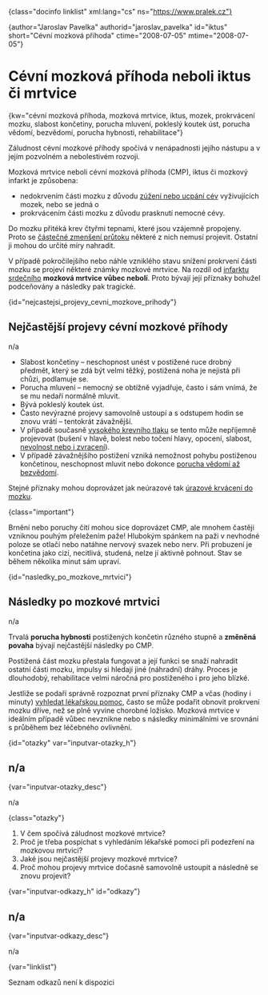 
{class="docinfo linklist" xml:lang="cs" ns="https://www.pralek.cz"}

{author="Jaroslav Pavelka" authorid="jaroslav_pavelka" id="iktus" short="Cévní mozková příhoda" ctime="2008-07-05" mtime="2008-07-05"}

# Cévní mozková příhoda neboli iktus či mrtvice

{kw="cévní mozková příhoda, mozková mrtvice, iktus, mozek, prokrvácení mozku, slabost končetiny, porucha mluvení, pokleslý koutek úst, porucha vědomí, bezvědomí, porucha hybnosti, rehabilitace"}

Záludnost cévní mozkové příhody spočívá v nenápadnosti jejího nástupu a v jejím pozvolném a nebolestivém rozvoji.

Mozková mrtvice neboli cévní mozková příhoda (CMP), iktus či mozkový infarkt je způsobena:

  * nedokrvením části mozku z důvodu [zúžení nebo ucpání cév][1] vyživujících mozek, nebo se jedná o
  * prokrvácením části mozku z důvodu prasknutí nemocné cévy.

Do mozku přitéká krev čtyřmi tepnami, které jsou vzájemně propojeny. Proto se [částečné zmenšení průtoku][2] některé z nich nemusí projevit. Ostatní ji mohou do určité míry nahradit.

V případě pokročilejšího nebo náhle vzniklého stavu snížení prokrvení části mozku se projeví některé známky mozkové mrtvice. Na rozdíl od [infarktu srdečního][3] **mozková mrtvice vůbec nebolí**. Proto bývají její příznaky bohužel podceňovány a následky pak tragické.

{id="nejcastejsi\_projevy\_cevni\_mozkove\_prihody"}

## Nejčastější projevy cévní mozkové příhody

n/a

  * Slabost končetiny – neschopnost unést v postižené ruce drobný předmět, který se zdá být velmi těžký, postižená noha je nejistá při chůzi, podlamuje se.
  * Porucha mluvení – nemocný se obtížně vyjadřuje, často i sám vnímá, že se mu nedaří normálně mluvit.
  * Bývá pokleslý koutek úst.
  * Často nevýrazné projevy samovolně ustoupí a s odstupem hodin se znovu vrátí – tentokrát závažnější.
  * V případě současně [vysokého krevního tlaku][4] se tento může nepříjemně projevovat (bušení v hlavě, bolest nebo točení hlavy, opocení, slabost, [nevolnost nebo i zvracení][5]).
  * V případě závažnějšího postižení vzniká nemožnost pohybu postiženou končetinou, neschopnost mluvit nebo dokonce [porucha vědomí až bezvědomí][6].

Stejné příznaky mohou doprovázet jak neúrazové tak [úrazové krvácení do mozku][7].

{class="important"}

Brnění nebo poruchy čití mohou sice doprovázet CMP, ale mnohem častěji vzniknou pouhým přeležením paže! Hlubokým spánkem na paži v nevhodné poloze se otlačí nebo natáhne nervový svazek nebo nerv. Při probuzení je končetina jako cizí, necitlivá, studená, nelze jí aktivně pohnout. Stav se během několika minut sám upraví.

{id="nasledky\_po\_mozkove_mrtvici"}

## Následky po mozkové mrtvici

n/a

Trvalá **porucha hybnosti** postižených končetin různého stupně a **změněná povaha** bývají nejčastější následky po CMP.

Postižená část mozku přestala fungovat a její funkci se snaží nahradit ostatní části mozku, impulsy si hledají jiné (náhradní) dráhy. Proces je dlouhodobý, rehabilitace velmi náročná pro postiženého i pro jeho blízké.

Jestliže se podaří správně rozpoznat první příznaky CMP a včas (hodiny i minuty) [vyhledat lékařskou pomoc][8], často se může podařit obnovit prokrvení mozku dříve, než se plně vyvine chorobné ložisko. Mozková mrtvice v ideálním případě vůbec nevznikne nebo s následky minimálními ve srovnání s průběhem bez léčebného ovlivnění.

{id="otazky" var="inputvar-otazky_h"}

## n/a

{var="inputvar-otazky_desc"}

n/a

{class="otazky"}

  1. V čem spočívá záludnost mozkové mrtvice?
  2. Proč je třeba pospíchat s vyhledáním lékařské pomoci při podezření na mozkovou mrtvici?
  3. Jaké jsou nejčastější projevy mozkové mrtvice?
  4. Proč mohou projevy mrtvice dočasně samovolně ustoupit a následně se znovu projevit?

{var="inputvar-odkazy_h" id="odkazy"}

## n/a

{var="inputvar-odkazy_desc"}

n/a

{var="linklist"}

Seznam odkazů není k dispozici

 [1]: cholesterol
 [2]: koureni_cigaret
 [3]: srdecni_infarkt
 [4]: krevni_tlak
 [5]: funkcni_poruchy_traveni
 [6]: resuscitace-ozivovani
 [7]: subduralni_hematom
 [8]: nalehavost_lekarskeho_vysetreni